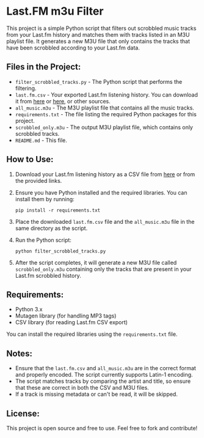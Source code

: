 
# Last.FM m3u Filter

This project is a simple Python script that filters out scrobbled music tracks from your Last.fm history and matches them with tracks listed in an M3U playlist file. It generates a new M3U file that only contains the tracks that have been scrobbled according to your Last.fm data.

## Files in the Project:

- `filter_scrobbled_tracks.py` - The Python script that performs the filtering.
- `last.fm.csv` - Your exported Last.fm listening history. You can download it from [here](https://lastfm.ghan.nl/export/) or [here](https://mainstream.ghan.nl/export.html), or other sources.
- `all_music.m3u` - The M3U playlist file that contains all the music tracks.
- `requirements.txt` - The file listing the required Python packages for this project.
- `scrobbled_only.m3u` - The output M3U playlist file, which contains only scrobbled tracks.
- `README.md` - This file.

## How to Use:

1. Download your Last.fm listening history as a CSV file from [here](https://lastfm.ghan.nl/export/) or from the provided links.

2. Ensure you have Python installed and the required libraries. You can install them by running:

   ```
   pip install -r requirements.txt
   ```

3. Place the downloaded `last.fm.csv` file and the `all_music.m3u` file in the same directory as the script.

4. Run the Python script:

   ```
   python filter_scrobbled_tracks.py
   ```

5. After the script completes, it will generate a new M3U file called `scrobbled_only.m3u` containing only the tracks that are present in your Last.fm scrobbled history.

## Requirements:

- Python 3.x
- Mutagen library (for handling MP3 tags)
- CSV library (for reading Last.fm CSV export)

You can install the required libraries using the `requirements.txt` file.

## Notes:

- Ensure that the `last.fm.csv` and `all_music.m3u` are in the correct format and properly encoded. The script currently supports Latin-1 encoding.
- The script matches tracks by comparing the artist and title, so ensure that these are correct in both the CSV and M3U files.
- If a track is missing metadata or can't be read, it will be skipped.

## License:

This project is open source and free to use. Feel free to fork and contribute!